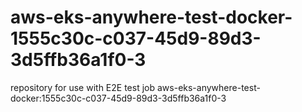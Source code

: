 # aws-eks-anywhere-test-docker-1555c30c-c037-45d9-89d3-3d5ffb36a1f0-3
repository for use with E2E test job aws-eks-anywhere-test-docker:1555c30c-c037-45d9-89d3-3d5ffb36a1f0-3
